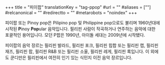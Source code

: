 +++
title = "피이팝"
translationKey = "tag-ppop"
#url = ""
#aliases = [""]
#relcanonical = ""
#redirectto = ""
#metarobots = "noindex"
+++

피이팝 또는 Pinoy pop은 Pilipino pop 및 Philippine pop으로도 불리며 1960년대에 시작된 **P**inoy **Pop**ular 음악입니다. 필리핀 사람이 작곡하거나 연주하는 음악에 대한 포괄적인 용어입니다. 모던 P팝은 1990년, 아이돌 세대는 2009년에 시작됐다.

피이팝의 음악 장르는 필리핀 발라드, 필리핀 포크, 필리핀 힙합 또는 필리핀 랩, 필리핀 재즈, 필리핀 팝, 필리핀 R&B 또는 필리핀 소울, 필리핀 레게, 필리핀 록입니다. 이 외에도 쿤디만은 필리핀에서 여전히 인기 있는 식민지 이전 음악 장르입니다.
